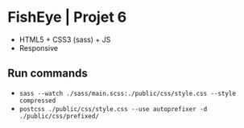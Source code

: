 # FishEye | Projet 6

- HTML5 + CSS3 (sass) + JS
- Responsive

## Run commands
- `sass --watch ./sass/main.scss:./public/css/style.css --style compressed`
- `postcss ./public/css/style.css --use autoprefixer -d ./public/css/prefixed/`